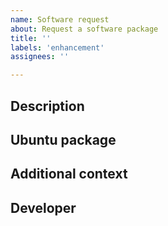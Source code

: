 ```yaml
---
name: Software request
about: Request a software package
title: ''
labels: 'enhancement'
assignees: ''

---
```


## Description

<!-- What new package would you like in glotzerlab-software? -->

## Ubuntu package

<!-- What is the name of the ubuntu package? -->
<!-- Search the `bionic` distribution https://packages.ubuntu.com/ -->

## Additional context

<!-- What additional information is helpful to understand this request? -->

## Developer

<!-- Who should add the software to the build scripts? -->
<!-- Suggestion: You can contribute the changes as a PR: see `README.md` -->
